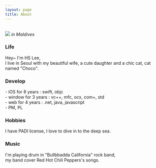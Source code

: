 ```yaml
---
layout: page
title: About
---
```


<br />

<div>
<img src="{{ site.baseurl }}/public/moldive.jpg" />
<i> in Maldives </i>
</div>

### Life

<p class="message">
  Hey~ I'm HS Lee, <br />
  I live in Seoul with my beautiful wife, a cute daughter and a chic cat, cat named "Choco".
</p>


### Develop
<p class="message">
  - iOS for 8 years : swift, objc <br />
  - window for 3 years : vc++, mfc, ocx, com+, std <br />
  - web for 4 years : .net, java, javascript <br />
  - PM, PL  
</p>

### Hobbies
<p class="message">
  I have PADI license, I love to dive in to the deep sea.
</p>

### Music
<p class="message">
  I'm playing drum in "Bullbbadda California" rock band, <br />
  my band cover Red Hot Chili Peppers's songs.
</p>
